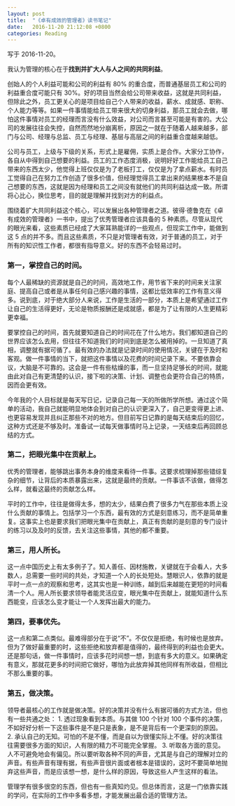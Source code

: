 ```yaml
---
layout: post
title:  "《卓有成效的管理者》读书笔记"
date:   2016-11-20 21:12:08 +0800
categories: Reading
---
```


写于 2016-11-20。

我认为管理的核心在于**找到并扩大人与人之间的共同利益**。

创始人的个人利益可能和公司的利益有 80% 的重合度，而普通基层员工和公司的利益重合度可能只有 30%。好的项目当然会给公司带来收益，这就是共同利益，但除此之外，员工更关心的是项目给自己个人带来的收益，薪水、成就感、职称、个人能力等等。如果一件事情能给员工带来很大的切身利益，那员工就会去做，哪怕这件事情对员工的经理而言没有什么效益，对公司而言甚至可能是有害的。大公司的发展往往会失控，自然而然地分崩离析，原因之一就在于随着人越来越多，部门与公司、经理与总监、员工与经理、基层与高层之间的利益重合度越来越低。

公司与员工，上级与下级的关系，形式上是雇佣，实质上是合作。大家分工协作，各自从中得到自己想要的利益。员工的工作态度消极，说明好好工作能给员工自己带来的东西太少，他觉得上班仅仅是为了老板打工，仅仅是为了拿点薪水。有时员工觉得自己在努力工作创造了很多价值，但经理觉得员工拿出来的结果根本不是自己想要的东西，这就是因为经理和员工之间没有就他们的共同利益达成一致。所谓将心比心，换位思考，目的就是理解并找到对方的利益点。

围绕着扩大共同利益这个核心，可以发展出各种管理者之道。彼得·德鲁克在《卓有成效的管理者》一书中，提出了优秀管理者应该具备的 5 种素质。尽管从现代的眼光来看，这些素质已经成了大家耳熟能详的一些观点，但现实工作中，能做到这 5 点的并不多。而且这些素质，不只是对管理者有效，对于普通的员工，对于所有的知识性工作者，都很有指导意义。好的东西不会轻易过时。

### 第一，掌控自己的时间。

每个人最稀缺的资源就是自己的时间，高效地工作，用节省下来的时间来关注家庭、提高自己或者是从事任何自己感兴趣的事情，这都比低效率的工作有意义得多。说到底，对于绝大部分人来说，工作是生活的一部分，本质上是希望通过工作让自己的生活得更好，无论是物质报酬还是成就感，都是为了让有限的人生更精彩更幸福。

要掌控自己的时间，首先就要知道自己的时间花在了什么地方。我们都知道自己的世界应该怎么去用，但往往不知道我们的时间到底是怎么被用掉的。一旦知道了真相，调整就有据可循了。最有效的办法就是记录时间的使用情况，关键在于及时和客观。做一件事情的当下，就把这件事情以及花费的时间记录下来。不要依靠会议，大脑是不可靠的。这会是一件有些枯燥的事，而一旦坚持足够长的时间，就能由此对自己有更清楚的认识，接下啦的决策、计划、调整也会更符合自己的特质，因而会更有效。

今年我的个人目标就是每天写日记，记录自己每一天的所做所学所想。通过这个简单的活动，我自己就能明显地体会到对自己的认识更深入了，自己更变得更上进、也更容易发现并且纠正那些不对的地方。但目前写日记靠的是每天结束后的回忆，这种方式还是不够及时。准备试一试每天做事情时马上记录，一天结束后再回顾总结的方式。

### 第二，把眼光集中在贡献上。

优秀的管理者，能够跳出事务本身的维度来看待一件事。这要求梳理掉那些错综复杂的细节，让背后的本质暴露出来，这就是最终的贡献。一件事该不该做，做得怎么样，就看这最终的贡献怎么样。

平时的工作中，往往是做得太多，想的太少，结果白费了很多力气在那些本质上没什么贡献的事情上。包括学习一个东西，最有效的方式是刻意练习，而不是简单重复。这事实上也是要求我们把眼光集中在贡献上，真正有贡献的是刻意的专门设计的练习以及及时的反馈，去关注这些事情，其他的都不重要。

### 第三，用人所长。

这一点中国历史上有太多例子了。知人善任、因材施教，关键就在于会看人，大多数人，总需要一些时间的共处，才知道一个人的长处短处。慧眼识人，依靠的就是平时一点一点的观察和思考，这其实也是一种训练，越到后来越能在更短的时间看清一个人。用人所长要求领导者能灵活应变，眼光集中在贡献上，就能知道什么东西能变，应该怎么变才能让一个人发挥出最大的能力。

### 第四，要事优先。

这一点和第二点类似。最难得部分在于说“不”。不仅仅是拒绝，有时候也是放弃。但为了做好最重要的时，这些拒绝和放弃都是值得的，最终得到的利益也会更大。还是那句话，做一件事情时，应该多花时间想一想，到底有多大的意义。如果确定有意义，那就花更多的时间把它做好，哪怕为此放弃掉其他同样有所收益，但相比不那么重要的事。

### 第五，做决策。

领导者最核心的工作就是做决策。好的决策并没有什么有据可循的方式方法，但也有一些共通之处：
	1. 透过现象看到本质。与其做 100 个针对 100 个事件的决策，不如好好分析一下这些事件是不是只是表象，是不是背后有一个更深刻的原因。
	2. 承认自己的无知。可怕的不是不懂，而是自以为很懂实际上不懂。好的决策往往需要很多方面的知识，人有限的精力不可能完全掌握。
	3. 听取各方面的意见。人不可避免地会有偏见。所以要听取各种不同的声音，尤其是与自己的理解对立的声音。有些声音有理有据，有些声音很片面或者根本是错误的，这时不要简单地抛弃这些声音，而是应该想一想，是什么样的原因，导致这些人产生这样的看法。

管理学有很多很空的东西，但也有一些真知灼见。但总体而言，这是一门依靠实践的学问，在实际的工作中多看多想，才能发展出最合适的管理方法。
